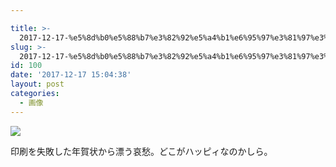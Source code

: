 ```yaml
---

title: >-
  2017-12-17-%e5%8d%b0%e5%88%b7%e3%82%92%e5%a4%b1%e6%95%97%e3%81%97%e3%81%9f%e5%b9%b4%e8%b3%80%e7%8a%b6%e3%81%8b%e3%82%89%e6%bc%82%e3
slug: >-
  2017-12-17-%e5%8d%b0%e5%88%b7%e3%82%92%e5%a4%b1%e6%95%97%e3%81%97%e3%81%9f%e5%b9%b4%e8%b3%80%e7%8a%b6%e3%81%8b%e3%82%89%e6%bc%82%e3
id: 100
date: '2017-12-17 15:04:38'
layout: post
categories:
  - 画像
---
```


![](https://peipeipe.files.wordpress.com/2017/12/tumblr_p141vvxcwj1s3w0evo1_1280.jpg)

印刷を失敗した年賀状から漂う哀愁。どこがハッピィなのかしら。